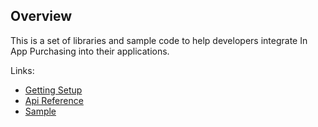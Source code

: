 ---
---
## Overview

This is a set of libraries and sample code to help developers integrate In App Purchasing into their applications.

Links:

* [Getting Setup](setup.html)
* [Api Reference](reference.html)
* [Sample](sample.html)




